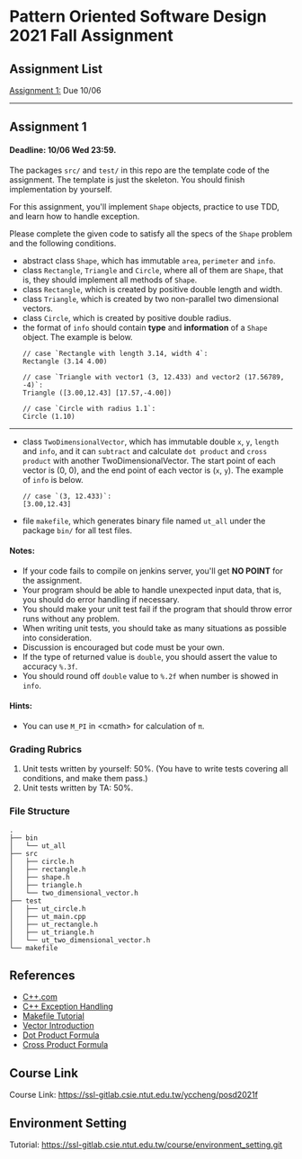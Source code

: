 # Pattern Oriented Software Design 2021 Fall Assignment

## Assignment List
[Assignment 1:](Assignment1.md) Due 10/06

---

## Assignment 1
#### Deadline: 10/06 Wed 23:59.

The packages `src/` and `test/` in this repo are the template code of the 
assignment.
The template is just the skeleton.
You should finish implementation by yourself.

For this assignment, you'll implement `Shape` objects, practice to use TDD, and
learn how to handle exception.

Please complete the given code to satisfy all the specs of the `Shape` problem 
and the following conditions.

- abstract class `Shape`, which has immutable `area`, `perimeter` and `info`.
- class `Rectangle`, `Triangle` and `Circle`, where all of them are `Shape`, 
that is, they should implement all methods of `Shape`.
- class `Rectangle`, which is created by positive double length and width.
- class `Triangle`, which is created by two non-parallel two dimensional 
vectors.
- class `Circle`, which is created by positive double radius.
- the format of `info` should contain **type** and **information** of a `Shape` 
object. The example is below.
  ```
  // case `Rectangle with length 3.14, width 4`: 
  Rectangle (3.14 4.00)
  
  // case `Triangle with vector1 (3, 12.433) and vector2 (17.56789, -4)`: 
  Triangle ([3.00,12.43] [17.57,-4.00])

  // case `Circle with radius 1.1`:
  Circle (1.10)
  ```
---
- class `TwoDimensionalVector`, which has immutable double `x`, `y`, `length` 
and `info`, and it can `subtract` and calculate `dot product` and 
`cross product` with another TwoDimensionalVector. The start point of each 
vector is (0, 0), and the end point of each vector is (`x`, `y`). The example of 
`info` is below.
  ```
  // case `(3, 12.433)`:
  [3.00,12.43]
  ```
- file `makefile`, which generates binary file named `ut_all` under the package 
`bin/` for all test files.

#### Notes:
- If your code fails to compile on jenkins server, you'll get **NO POINT** for
the assignment.
- Your program should be able to handle unexpected input data, that is, you
should do error handling if necessary.
- You should make your unit test fail if the program that should throw error
runs without any problem.
- When writing unit tests, you should take as many situations as possible into
consideration.
- Discussion is encouraged but code must be your own.
- If the type of returned value is `double`, you should assert the value to 
accuracy `%.3f`.
- You should round off `double` value to `%.2f` when number is showed in `info`.

#### Hints:
- You can use `M_PI` in \<cmath> for calculation of `π`.

### Grading Rubrics
1. Unit tests written by yourself: 50%. (You have to write tests covering all 
conditions, and make them pass.)
2. Unit tests written by TA: 50%.

### File Structure
```
.
├── bin
│   └── ut_all
├── src
│   ├── circle.h
│   ├── rectangle.h
│   ├── shape.h
│   ├── triangle.h
│   └── two_dimensional_vector.h
├── test
│   ├── ut_circle.h
│   ├── ut_main.cpp
│   ├── ut_rectangle.h
│   ├── ut_triangle.h
│   └── ut_two_dimensional_vector.h
└── makefile
```


## References
- [C++.com](http://www.cplusplus.com/reference/)
- [C++ Exception Handling](https://www.tutorialspoint.com/cplusplus/cpp_exceptions_handling.htm)
- [Makefile Tutorial](https://ssl-gitlab.csie.ntut.edu.tw/course/makefile_tutorial)
- [Vector Introduction](https://mathinsight.org/cross_product_formula)
- [Dot Product Formula](https://mathinsight.org/dot_product_formula_components)
- [Cross Product Formula](https://mathinsight.org/cross_product_formula)

## Course Link
Course Link: https://ssl-gitlab.csie.ntut.edu.tw/yccheng/posd2021f

## Environment Setting
Tutorial: https://ssl-gitlab.csie.ntut.edu.tw/course/environment_setting.git